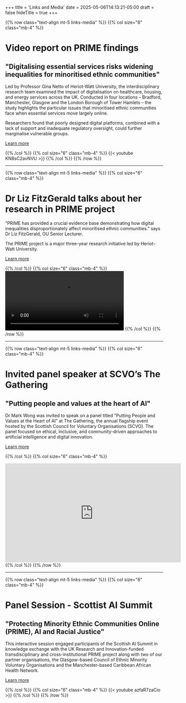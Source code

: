 +++
title = 'Links and Media'
date = 2025-05-06T14:13:21-05:00
draft = false
hideTitle = true
+++


{{% row class="text-align mt-5 links-media" %}}
{{% col size="6" class="mb-4" %}}

# Video report on PRIME findings
## "Digitalising essential services risks widening inequalities for minoritised ethnic communities"

Led by Professor Gina Netto of Heriot-Watt University, the interdisciplinary research team examined the impact of digitalisation on healthcare, housing, and energy services across the UK. Conducted in four locations – Bradford, Manchester, Glasgow and the London Borough of Tower Hamlets – the study highlights the particular issues that minoritised ethnic communities face when essential services move largely online.

Researchers found that poorly designed digital platforms, combined with a lack of support and inadequate regulatory oversight, could further marginalise vulnerable groups.

<a href="https://www.hw.ac.uk/news/2025/digitalising-essential-services-risks-widening-inequalities-for-minoritised-ethnic-communities" target="_blank" class="btn btn-primary ">
Learn more</a>

{{% /col %}}
{{% col size="6" class="mb-4" %}}
{{< youtube KN8sC2avNVU >}}
{{% /col %}}
{{% /row %}}



---


{{% row class="text-align mt-5 links-media" %}}
{{% col size="6" class="mb-4" %}}

# Dr Liz FitzGerald talks about her research in PRIME project 

“PRIME has provided a crucial evidence base demonstrating how digital inequalities disproportionately affect minoritised ethnic communities." says Dr Liz FitzGerald, OU Senior Lecturer. 

The PRIME project is a major three-year research initiative led by Heriot-Watt University.

<a href="https://ow.ly/b3uU50VhXJO" target="_blank" class="btn btn-primary ">
Learn more</a>


{{% /col %}}
{{% col size="6" class="mb-4" %}}
<video controls style="width: 75%;" preload="metadata">
  <source src="/images/news/liz-interview.mp4" type="video/mp4">
  Your browser does not support the video tag.
</video>
{{% /col %}}
{{% /row %}}


---

{{% row class="text-align mt-5 links-media" %}}
{{% col size="6" class="mb-4" %}}

# Invited panel speaker at SCVO’s The Gathering
## "Putting people and values at the heart of Al"

Dr Mark Wong was invited to speak on a panel titled “Putting People and Values at the Heart of AI” at The Gathering, the annual flagship event hosted by the Scottish Council for Voluntary Organisations (SCVO). The panel focused on ethical, inclusive, and community-driven approaches to artificial intelligence and digital innovation.

<a href="https://scvo.scot/the-gathering/events?utm_source=scvo&utm_medium=website&utm_campaign=search" target="_blank" class="btn btn-primary ">
Learn more</a>

{{% /col %}}
{{% col size="6" class="mb-4" %}}
<iframe width="560" height="315" src="https://www.youtube.com/embed/QY-GjhBnylQ?start=1079" frameborder="0" allowfullscreen></iframe>
{{% /col %}}
{{% /row %}}

---

{{% row class="text-align mt-5 links-media" %}}
{{% col size="6" class="mb-4" %}}

# Panel Session - Scottist AI Summit
## "Protecting Minority Ethnic Communities Online (PRIME), AI and Racial Justice"

This interactive session engaged participants of the Scottish AI Summit in knowledge exchange with the UK Research and
Innovation-funded transdisciplinary and cross-institutional PRIME project along with two of our partner organisations,
the Glasgow-based Council of Ethnic Minority Voluntary Organisations and the Manchester-based Caribbean African Health
Network.

<a href="https://www.scottishaisummit.com/panel-protecting-minority-ethnic-communities-online-prime-ai-and-racial-justice-plenary" target="_blank" class="btn btn-primary ">
Learn more</a>

{{% /col %}}
{{% col size="6" class="mb-4" %}}
{{< youtube azfaR7zaCio >}}
{{% /col %}}
{{% /row %}}